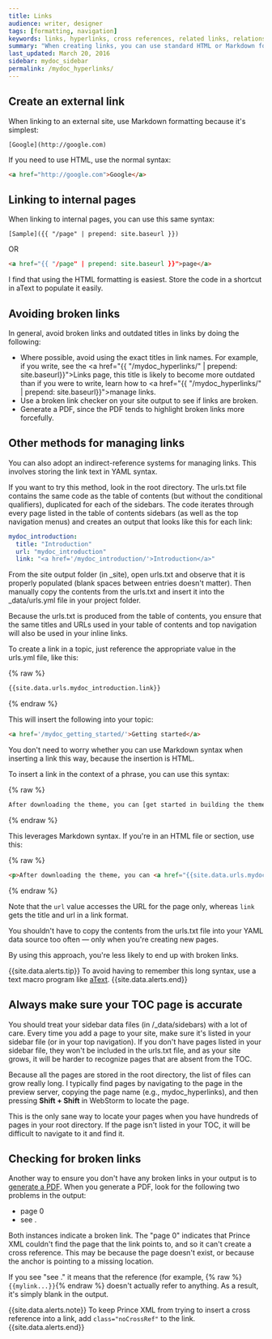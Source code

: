 ```yaml
---
title: Links
audience: writer, designer
tags: [formatting, navigation]
keywords: links, hyperlinks, cross references, related links, relationship tables
summary: "When creating links, you can use standard HTML or Markdown formatting. Note that this approach is susceptible to errors and broken links, so check your outputs for broken links."
last_updated: March 20, 2016
sidebar: mydoc_sidebar
permalink: /mydoc_hyperlinks/
---
```


## Create an external link

When linking to an external site, use Markdown formatting because it's simplest:

```
[Google](http://google.com)
```

If you need to use HTML, use the normal syntax:

```html
<a href="http://google.com">Google</a>
```

## Linking to internal pages

When linking to internal pages, you can use this same syntax:

```
[Sample]({{ "/page" | prepend: site.baseurl }})
```

OR

```html
<a href="{{ "/page" | prepend: site.baseurl }}">page</a>
```

I find that using the HTML formatting is easiest. Store the code in a shortcut in aText to populate it easily. 

## Avoiding broken links

In general, avoid broken links and outdated titles in links by doing the following:

* Where possible, avoid using the exact titles in link names. For example, if you write, see the <a href="{{ "/mydoc_hyperlinks/" | prepend: site.baseurl}}">Links</a> page, this title is likely to become more outdated than if you were to write, learn how to <a href="{{ "/mydoc_hyperlinks/" | prepend: site.baseurl}}">manage links</a>.
* Use a broken link checker on your site output to see if links are broken.
* Generate a PDF, since the PDF tends to highlight broken links more forcefully.

## Other methods for managing links

You can also adopt an indirect-reference systems for managing links. This involves storing the link text in YAML syntax.
 
If you want to try this method, look in the root directory. The urls.txt file contains the same code as the table of contents (but without the conditional qualifiers), duplicated for each of the sidebars. The code iterates through every page listed in the table of contents sidebars (as well as the top navigation menus) and creates an output that looks like this for each link: 

```yaml
mydoc_introduction:
  title: "Introduction"
  url: "mydoc_introduction"
  link: "<a href='/mydoc_introduction/'>Introduction</a>"
```

From the site output folder (in \_site), open urls.txt and observe that it is properly populated (blank spaces between entries doesn't matter). Then manually copy the contents from the urls.txt and insert it into the \_data/urls.yml file in your project folder. 

Because the urls.txt is produced from the table of contents, you ensure that the same titles and URLs used in your table of contents and top navigation will also be used in your inline links. 
 
To create a link in a topic, just reference the appropriate value in the urls.yml file, like this:

{% raw %}
```html
{{site.data.urls.mydoc_introduction.link}}
```
{% endraw %}

This will insert the following into your topic:

```html
<a href='/mydoc_getting_started/'>Getting started</a>
```

You don't need to worry whether you can use Markdown syntax when inserting a link this way, because the insertion is HTML. 

To insert a link in the context of a phrase, you can use this syntax:

{% raw %}
```html
After downloading the theme, you can [get started in building the theme]({{site.data.urls.mydoc_getting_started.url}}).
```
{% endraw %}

This leverages Markdown syntax. If you're in an HTML file or section, use this:

{% raw %}
```html
<p>After downloading the theme, you can <a href="{{site.data.urls.mydoc_getting_started.url}}">get started in building the theme</a>.</p>
```
{% endraw %}

Note that the `url` value accesses the URL for the page only, whereas `link` gets the title and url in a link format.

You shouldn't have to copy the contents from the urls.txt file into your YAML data source too often &mdash; only when you're creating new pages. 

By using this approach, you're less likely to end up with broken links.

{{site.data.alerts.tip}} To avoid having to remember this long syntax, use a text macro program like <a href="https://itunes.apple.com/us/app/atext/id488566438?mt=12">aText</a>. {{site.data.alerts.end}}

## Always make sure your TOC page is accurate

You should treat your sidebar data files (in /_data/sidebars) with a lot of care. Every time you add a page to your site, make sure it's listed in your sidebar file (or in your top navigation). If you don't have pages listed in your sidebar file, they won't be included in the urls.txt file, and as your site grows, it will be harder to recognize pages that are absent from the TOC.

Because all the pages are stored in the root directory, the list of files can grow really long. I typically find pages by navigating to the page in the preview server, copying the page name (e.g., mydoc_hyperlinks), and then pressing **Shift + Shift** in WebStorm to locate the page.
 
This is the only sane way to locate your pages when you have hundreds of pages in your root directory. If the page isn't listed in your TOC, it will be difficult to navigate to it and find it.

## Checking for broken links

Another way to ensure you don't have any broken links in your output is to [generate a PDF]({{site.data.urls.mydoc_generating_pdfs.url}}). When you generate a PDF, look for the following two problems in the output:

* page 0
* see .

Both instances indicate a broken link. The "page 0" indicates that Prince XML couldn't find the page that the link points to, and so it can't create a cross reference. This may be because the page doesn't exist, or because the anchor is pointing to a missing location.

If you see "see ." it means that the reference (for example, {% raw %}`{{mylink...}}`{% endraw %} doesn't actually refer to anything. As a result, it's simply blank in the output. 

{{site.data.alerts.note}} To keep Prince XML from trying to insert a cross reference into a link, add <code>class="noCrossRef"</code> to the link. {{site.data.alerts.end}}
